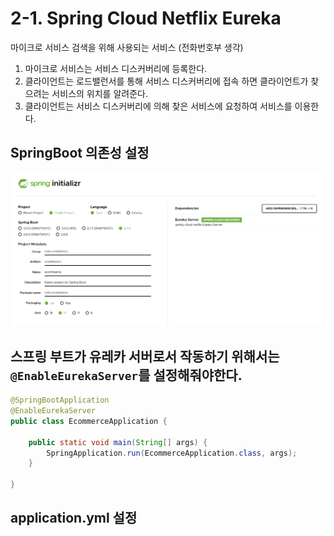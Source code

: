 # 2-1. Spring Cloud Netflix Eureka  
마이크로 서비스 검색을 위해 사용되는 서비스 (전화번호부 생각)  
  
1. 마이크로 서비스는 서비스 디스커버리에 등록한다.  
2. 클라이언트는 로드밸런서를 통해 서비스 디스커버리에 접속 하면 클라이언트가 찾으려는 서비스의 위치를 알려준다.  
3. 클라이언트는 서비스 디스커버리에 의해 찾은 서비스에 요청하여 서비스를 이용한다.  

## SpringBoot 의존성 설정
![.](./img/1.png)  

## 스프링 부트가 유레카 서버로서 작동하기 위해서는 `@EnableEurekaServer`를 설정해줘야한다.
```java
@SpringBootApplication
@EnableEurekaServer
public class EcommerceApplication {

	public static void main(String[] args) {
		SpringApplication.run(EcommerceApplication.class, args);
	}

}
```

## application.yml 설정

